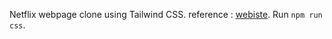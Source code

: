 Netflix webpage clone using Tailwind CSS.
reference : [webiste](https://www.netflix.com/login).
Run ```npm run css```. 
